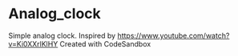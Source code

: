 # Analog_clock
Simple analog clock. 
Inspired by https://www.youtube.com/watch?v=Ki0XXrlKlHY
Created with CodeSandbox

